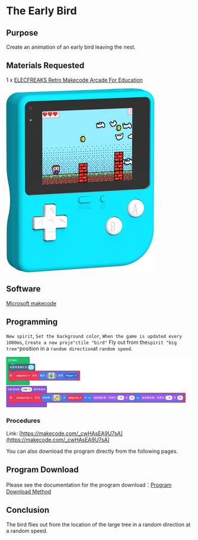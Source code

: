 # The Early Bird

## Purpose

Create an animation of an early bird leaving the nest.

## Materials Requested

1 x   [ELECFREAKS Retro Makecode Arcade For Education](https://item.taobao.com/item.htm?spm=a1z10.5-c-s.w4002-18602834185.82.51a95ccfE1IJt1&id=644090757603)

![retro-case-01-01.png](./images/retro-case-01-01.png)



## Software

[Microsoft makecode](https://arcade.makecode.com/)

## Programming

`New spirit`, `Set the background color`, `When the game is updated every 1000ms`, `Create a new proje"ctile "bird"` Fly out from the`spirit "big tree"`position in a `random direction`at `random speed`.

![retro-case-07-01.png](./images/retro-case-07-01.png)



### Procedures

Link: [https://makecode.com/_cwHAsEA9U7sA](https://makecode.com/_cwHAsEA9U7sA)

You can also download the program directly from the following pages.

## Program Download

Please see the documentation for the program download：[Program Download Method](https://www.yuque.com/elecfreaks-learn/retro/wxo25w)

## Conclusion

The bird flies out from the location of the large tree in a random direction at a random speed.

